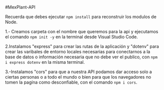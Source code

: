 #MexPlant-API

Recuerda que debes ejecutar `npm install` para reconstruir los modulos de Node.

1.- Creamos carpeta con el nombre que queremos para la api y ejecutamos el comando `npm init -y` en la terminal desde Visual Studio Code.

2.Instalamos "express" para crear las rutas de la aplicación y "dotenv" para crear las varibales de entorno locales necesarias para conectarnos a la base de datos o información necesaria que no debe ver el publico, con `npm i express dotenv` en la misma terminal.

3.-Instalamos "cors" para que a nuestra API podamos dar acceso solo a ciertas personas o a todo el mundo o bien para que los navegadores no tomen la pagína como desconfiable, con el comando `npm i cors`.
